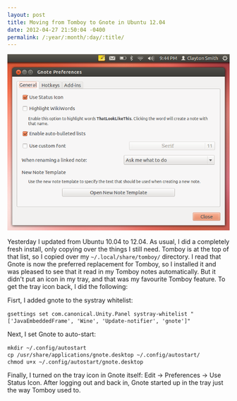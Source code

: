 ```yaml
---
layout: post
title: Moving from Tomboy to Gnote in Ubuntu 12.04
date: 2012-04-27 21:50:04 -0400
permalink: /:year/:month/:day/:title/
---
```

![Gnote in the tray](/wp-content/uploads/2012/04/gnote-tray.png)

Yesterday I updated from Ubuntu 10.04 to 12.04.  As usual, I did a completely fresh install, only copying over the things I still need.  Tomboy is at the top of that list, so I copied over my `~/.local/share/tomboy/` directory.  I read that Gnote is now the preferred replacement for Tomboy, so I installed it and was pleased to see that it read in my Tomboy notes automatically.  But it didn't put an icon in my tray, and that was my favourite Tomboy feature.  To get the tray icon back, I did the following:

Fisrt, I added gnote to the systray whitelist:

```
gsettings set com.canonical.Unity.Panel systray-whitelist "['JavaEmbeddedFrame', 'Wine', 'Update-notifier', 'gnote']"
```

Next, I set Gnote to auto-start:

```
mkdir ~/.config/autostart
cp /usr/share/applications/gnote.desktop ~/.config/autostart/
chmod u+x ~/.config/autostart/gnote.desktop
```

Finally, I turned on the tray icon in Gnote itself: Edit → Preferences → Use Status Icon.  After logging out and back in, Gnote started up in the tray just the way Tomboy used to.
